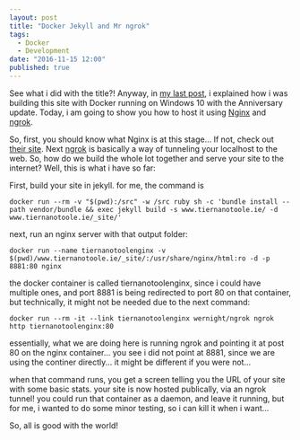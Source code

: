 ```yaml
---
layout: post
title: "Docker Jekyll and Mr ngrok"
tags: 
  - Docker
  - Development
date: "2016-11-15 12:00"
published: true
---
```


See what i did with the title?! Anyway, in [my last post][1], i explained how i was building this site with Docker running on Windows 10 with the Anniversary update. Today, i am going to show you how to host it using [Nginx][2] and [ngrok][3].

So, first, you should know what Nginx is at this stage... If not, check out [their site][2]. Next [ngrok][3] is basically a way of tunneling your localhost to the web. So, how do we build the whole lot together and serve your site to the internet? Well, this is what i have so far:

First, build your site in jekyll. for me, the command is

    docker run --rm -v "$(pwd):/src" -w /src ruby sh -c 'bundle install --path vendor/bundle && exec jekyll build -s www.tiernanotoole.ie/ -d www.tiernanotoole.ie/_site/'
  
next, run an nginx server with that output folder:

    docker run --name tiernanotoolenginx -v $(pwd)/www.tiernanotoole.ie/_site/:/usr/share/nginx/html:ro -d -p 8881:80 nginx
    
the docker container is called tiernanotoolenginx, since i could have multiple ones, and port 8881 is being redirected to port 80 on that container, but technically, it might not be needed due to the next command:

    docker run --rm -it --link tiernanotoolenginx wernight/ngrok ngrok http tiernanotoolenginx:80
    
essentially, what we are doing here is running ngrok and pointing it at post 80 on the nginx container... you see i did not point at 8881, since we are using the continer directly... it might be different if you were not...

when that command runs, you get a screen telling you the URL of your site with some basic stats. your site is now hosted publically, via an ngrok tunnel! you could run that container as a daemon, and leave it running, but for me, i wanted to do some minor testing, so i can kill it when i want...

So, all is good with the world! 

[1]:https://www.tiernanotoole.ie/2016/11/02/building-jekyll-sites-with-docker-on-windows.html
[2]:https://www.nginx.com/
[3]:https://ngrok.com/
